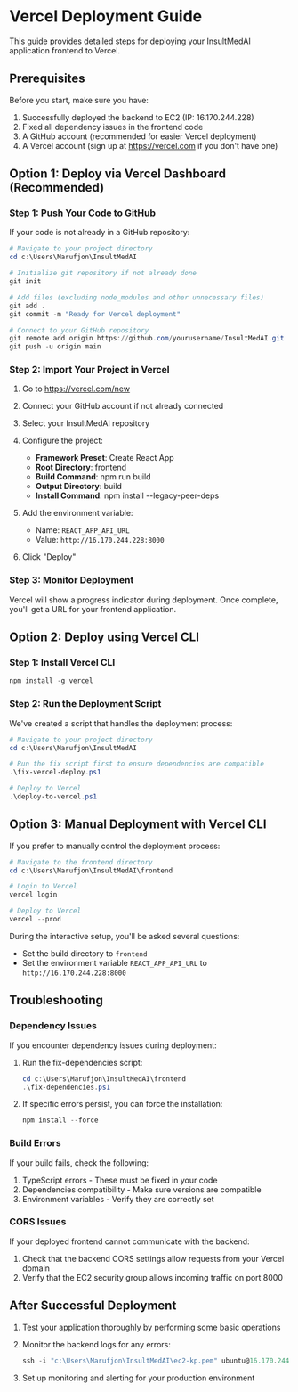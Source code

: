 # Vercel Deployment Guide

This guide provides detailed steps for deploying your InsultMedAI application frontend to Vercel.

## Prerequisites

Before you start, make sure you have:

1. Successfully deployed the backend to EC2 (IP: 16.170.244.228)
2. Fixed all dependency issues in the frontend code
3. A GitHub account (recommended for easier Vercel deployment)
4. A Vercel account (sign up at https://vercel.com if you don't have one)

## Option 1: Deploy via Vercel Dashboard (Recommended)

### Step 1: Push Your Code to GitHub

If your code is not already in a GitHub repository:

```powershell
# Navigate to your project directory
cd c:\Users\Marufjon\InsultMedAI

# Initialize git repository if not already done
git init

# Add files (excluding node_modules and other unnecessary files)
git add .
git commit -m "Ready for Vercel deployment"

# Connect to your GitHub repository
git remote add origin https://github.com/yourusername/InsultMedAI.git
git push -u origin main
```

### Step 2: Import Your Project in Vercel

1. Go to https://vercel.com/new
2. Connect your GitHub account if not already connected
3. Select your InsultMedAI repository
4. Configure the project:
   - **Framework Preset**: Create React App
   - **Root Directory**: frontend
   - **Build Command**: npm run build
   - **Output Directory**: build
   - **Install Command**: npm install --legacy-peer-deps

5. Add the environment variable:
   - Name: `REACT_APP_API_URL`
   - Value: `http://16.170.244.228:8000`

6. Click "Deploy"

### Step 3: Monitor Deployment

Vercel will show a progress indicator during deployment. Once complete, you'll get a URL for your frontend application.

## Option 2: Deploy using Vercel CLI

### Step 1: Install Vercel CLI

```powershell
npm install -g vercel
```

### Step 2: Run the Deployment Script

We've created a script that handles the deployment process:

```powershell
# Navigate to your project directory
cd c:\Users\Marufjon\InsultMedAI

# Run the fix script first to ensure dependencies are compatible
.\fix-vercel-deploy.ps1

# Deploy to Vercel
.\deploy-to-vercel.ps1
```

## Option 3: Manual Deployment with Vercel CLI

If you prefer to manually control the deployment process:

```powershell
# Navigate to the frontend directory
cd c:\Users\Marufjon\InsultMedAI\frontend

# Login to Vercel
vercel login

# Deploy to Vercel
vercel --prod
```

During the interactive setup, you'll be asked several questions:
- Set the build directory to `frontend`
- Set the environment variable `REACT_APP_API_URL` to `http://16.170.244.228:8000`

## Troubleshooting

### Dependency Issues

If you encounter dependency issues during deployment:

1. Run the fix-dependencies script:
   ```powershell
   cd c:\Users\Marufjon\InsultMedAI\frontend
   .\fix-dependencies.ps1
   ```

2. If specific errors persist, you can force the installation:
   ```powershell
   npm install --force
   ```

### Build Errors

If your build fails, check the following:

1. TypeScript errors - These must be fixed in your code
2. Dependencies compatibility - Make sure versions are compatible
3. Environment variables - Verify they are correctly set

### CORS Issues

If your deployed frontend cannot communicate with the backend:

1. Check that the backend CORS settings allow requests from your Vercel domain
2. Verify that the EC2 security group allows incoming traffic on port 8000

## After Successful Deployment

1. Test your application thoroughly by performing some basic operations
2. Monitor the backend logs for any errors:
   ```powershell
   ssh -i "c:\Users\Marufjon\InsultMedAI\ec2-kp.pem" ubuntu@16.170.244.228 "sudo journalctl -u insultmedai -f"
   ```

3. Set up monitoring and alerting for your production environment
